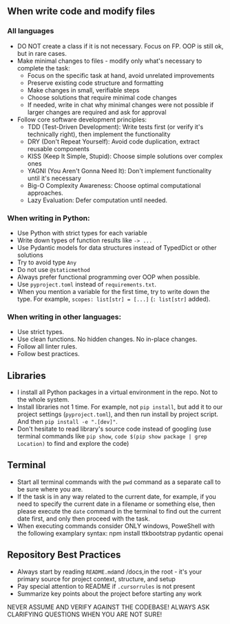 ## When write code and modify files
 
### All languages
 
- DO NOT create a class if it is not necessary. Focus on FP. OOP is still ok, but in rare cases.
- Make minimal changes to files - modify only what's necessary to complete the task:
  - Focus on the specific task at hand, avoid unrelated improvements
  - Preserve existing code structure and formatting
  - Make changes in small, verifiable steps
  - Choose solutions that require minimal code changes
  - If needed, write in chat why minimal changes were not possible if larger changes are required and ask for approval
- Follow core software development principles:
  - TDD (Test-Driven Development): Write tests first (or verify it's technically right), then implement the functionality
  - DRY (Don't Repeat Yourself): Avoid code duplication, extract reusable components
  - KISS (Keep It Simple, Stupid): Choose simple solutions over complex ones
  - YAGNI (You Aren't Gonna Need It): Don't implement functionality until it's necessary
  - Big-O Complexity Awareness: Choose optimal computational approaches.
  - Lazy Evaluation: Defer computation until needed.

 
### When writing in Python:
 
- Use Python with strict types for each variable 
- Write down types of function results like `-> ...`
- Use Pydantic models for data structures instead of TypedDict or other solutions
- Try to avoid type `Any`
- Do not use `@staticmethod`
- Always prefer functional programming over OOP when possible.
- Use `pyproject.toml` instead of `requirements.txt`.
- When you mention a variable for the first time, try to write down the type. For example, `scopes: list[str] = [...]` (`: list[str]` added). 
 
### When writing in other languages:
 
- Use strict types.
- Use clean functions. No hidden changes. No in-place changes.
- Follow all linter rules.
- Follow best practices.
 
## Libraries
 
- I install all Python packages in a virtual environment in the repo. Not to the whole system.
- Install libraries not 1 time. For example, not `pip install`, but add it to our project settings (`pyproject.toml`), and then run install by project script. And then `pip install -e ".[dev]"`.
- Don't hesitate to read library's source code instead of googling (use terminal commands like `pip show`, `code $(pip show package | grep Location)` to find and explore the code)
 
## Terminal
 
- Start all terminal commands with the `pwd` command as a separate call to be sure where you are. 
- If the task is in any way related to the current date, for example, if you need to specify the current date in a filename or something else, then please execute the `date` command in the terminal to find out the current date first, and only then proceed with the task.
- When executing commands consider ONLY windows, PoweShell with the following examplary syntax: npm install ttkbootstrap pydantic openai
 
## Repository Best Practices
 
- Always start by reading `README.md`and /docs,in the root - it's your primary source for project context, structure, and setup
- Pay special attention to README if `.cursorrules` is not present
- Summarize key points about the project before starting any work

NEVER ASSUME AND VERIFY AGAINST THE CODEBASE! ALWAYS ASK CLARIFYING QUESTIONS WHEN YOU ARE NOT SURE!
